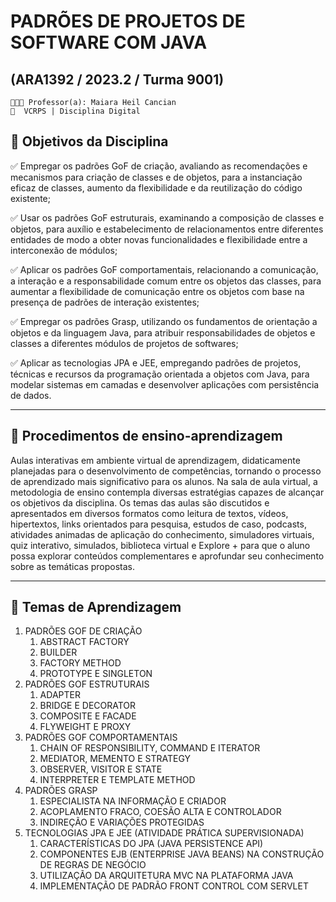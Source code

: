 # **PADRÕES DE PROJETOS DE SOFTWARE COM JAVA**
## (ARA1392 / 2023.2 / Turma 9001)

    👨🏽‍🏫 Professor(a): Maiara Heil Cancian
    📍  VCRPS | Disciplina Digital

## 🎯 **Objetivos da Disciplina**

­✅ ­Empregar os padrões GoF de criação, avaliando as recomendações e mecanismos para criação de classes e de objetos, para a instanciação eficaz de classes, aumento da flexibilidade e da reutilização do código existente;

­✅ ­Usar os padrões GoF estruturais, examinando a composição de classes e objetos, para auxílio e estabelecimento de relacionamentos entre diferentes entidades de modo a obter novas funcionalidades e flexibilidade entre a interconexão de módulos;

­✅ Aplicar os padrões GoF comportamentais, relacionando a comunicação, a interação e a responsabilidade comum entre os objetos das classes, para aumentar a flexibilidade de comunicação entre os objetos com base na presença de padrões de interação existentes;

­✅ ­Empregar os padrões Grasp, utilizando os fundamentos de orientação a objetos e da linguagem Java, para atribuir responsabilidades de objetos e classes a diferentes módulos de projetos de softwares;

­✅ Aplicar as tecnologias JPA e JEE, empregando padrões de projetos, técnicas e recursos da programação orientada a objetos com Java, para modelar sistemas em camadas e desenvolver aplicações com persistência de dados.

---

## 📑 **Procedimentos de ensino-­aprendizagem**

Aulas interativas em ambiente virtual de aprendizagem, didaticamente planejadas para o desenvolvimento de competências, tornando o processo de aprendizado mais significativo para os alunos. Na sala de aula virtual, a metodologia de ensino contempla diversas estratégias capazes de alcançar os objetivos da disciplina. Os temas das aulas são discutidos e apresentados em diversos formatos como leitura de textos, vídeos, hipertextos, links orientados para pesquisa, estudos de caso, podcasts, atividades animadas de aplicação do conhecimento, simuladores virtuais, quiz interativo, simulados, biblioteca virtual e Explore + para que o aluno possa explorar conteúdos complementares e aprofundar seu conhecimento sobre as temáticas propostas.

---

## 📖 **Temas de Aprendizagem**

1. PADRÕES GOF DE CRIAÇÃO
   1. ABSTRACT FACTORY
   2. BUILDER
   3. FACTORY METHOD
   4. PROTOTYPE E SINGLETON
3. PADRÕES GOF ESTRUTURAIS
   1. ADAPTER
   2. BRIDGE E DECORATOR
   3. COMPOSITE E FACADE
   4. FLYWEIGHT E PROXY
4. PADRÕES GOF COMPORTAMENTAIS
   1. CHAIN OF RESPONSIBILITY, COMMAND E ITERATOR
   2. MEDIATOR, MEMENTO E STRATEGY
   3. OBSERVER, VISITOR E STATE
   4. INTERPRETER E TEMPLATE METHOD
5. PADRÕES GRASP
   1. ESPECIALISTA NA INFORMAÇÃO E CRIADOR
   2. ACOPLAMENTO FRACO, COESÃO ALTA E CONTROLADOR
   3. INDIREÇÃO E VARIAÇÕES PROTEGIDAS
6. TECNOLOGIAS JPA E JEE (ATIVIDADE PRÁTICA SUPERVISIONADA)
   1. CARACTERÍSTICAS DO JPA (JAVA PERSISTENCE API)
   2. COMPONENTES EJB (ENTERPRISE JAVA BEANS) NA CONSTRUÇÃO DE REGRAS DE NEGÓCIO
   3. UTILIZAÇÃO DA ARQUITETURA MVC NA PLATAFORMA JAVA
   4. IMPLEMENTAÇÃO DE PADRÃO FRONT CONTROL COM SERVLET

